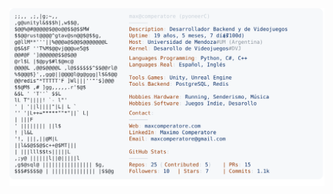 <a href="https://maxcomperatore.com">
  <picture>
    <source media="(prefers-color-scheme: dark)" srcset="https://raw.githubusercontent.com/pyoneerC/pyoneerC/main/dark_mode.svg">
    <img alt="Andrew Grant's GitHub Profile README" src="https://raw.githubusercontent.com/pyoneerC/pyoneerC/main/light_mode.svg">
  </picture>
</a>
